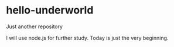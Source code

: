 # hello-underworld
Just another repository

I will use node.js for further study. Today is just the very beginning.

